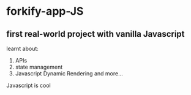 # forkify-app-JS

## first real-world project with vanilla Javascript

learnt about:
1. APIs
2. state management
3. Javascript Dynamic Rendering
and more...

Javascript is cool
